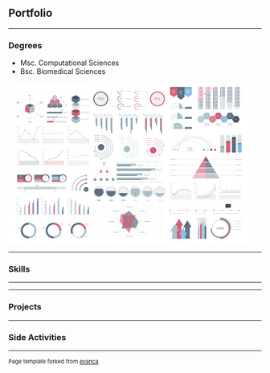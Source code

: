 ## Portfolio

---

### Degrees

- Msc. Computational Sciences
- Bsc. Biomedical Sciences

<img src="images/dummy_thumbnail.jpg?raw=true"/>

---

### Skills

---

---

### Projects

---

### Side Activities

---
<p style="font-size:11px">Page template forked from <a href="https://github.com/evanca/quick-portfolio">evanca</a></p>
<!-- Remove above link if you don't want to attibute -->
